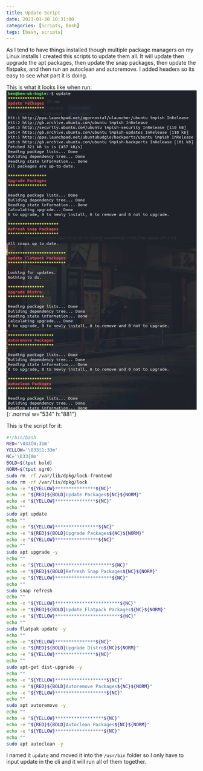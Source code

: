 ```yaml
---
title: Update Script
date: 2023-01-30 10:31:00
categories: [Scripts, Bash]
tags: [bash, scripts]
---
```


As I tend to have things installed though multiple package managers on my Linux installs I created this scripts to update them all. It will update then upgrade the apt packages, then update the snap packages, then update the flatpaks, and then run an autoclean and autoremove. I added headers so its easy to see what part it is doing.

This is what it looks like when run:  
![](https://raw.githubusercontent.com/ben-hodgson/things/main/update_screenshot.png){: .normal w="534" h:"881"}

This is the script for it:  
```bash
#!/bin/bash
RED='\033[0;31m'
YELLOW='\033[1;33m'
NC='\033[0m'
BOLD=$(tput bold)
NORM=$(tput sgr0)
sudo rm -rf /var/lib/dpkg/lock-frontend
sudo rm -rf /var/liv/dpkg/lock
echo -e "${YELLOW}***************${NC}"
echo -e "${RED}${BOLD}Update Packages${NC}${NORM}"
echo -e "${YELLOW}***************${NC}"
echo ""
sudo apt update
echo ""
echo -e "${YELLOW}****************${NC}"
echo -e "${RED}${BOLD}Upgrade Packages${NC}${NORM}"
echo -e "${YELLOW}****************${NC}"
echo ""
sudo apt upgrade -y
echo ""
echo -e "${YELLOW}*********************${NC}"
echo -e "${RED}${BOLD}Refresh Snap Packages${NC}${NORM}"
echo -e "${YELLOW}*********************${NC}"
echo ""
sudo snap refresh
echo ""
echo -e "${YELLOW}************************${NC}"
echo -e "${RED}${BOLD}Update Flatpack Packages${NC}${NORM}"
echo -e "${YELLOW}************************${NC}"
echo ""
sudo flatpak update -y
echo ""
echo -e "${YELLOW}***************${NC}"
echo -e "${RED}${BOLD}Upgrade Distro${NC}${NORM}"
echo -e "${YELLOW}***************${NC}"
echo ""
sudo apt-get dist-upgrade -y
echo ""
echo -e "${YELLOW}*******************${NC}"
echo -e "${RED}${BOLD}Autoremove Packages${NC}${NORM}"
echo -e "${YELLOW}*******************${NC}"
echo ""
sudo apt autoremove -y
echo ""
echo -e "${YELLOW}******************${NC}"
echo -e "${RED}${BOLD}Autoclean Packages${NC}${NORM}"
echo -e "${YELLOW}******************${NC}"
echo ""
sudo apt autoclean -y
```

I named it `update` and moved it into the `/usr/bin` folder so I only have to input update in the cli and it will run all of them together.